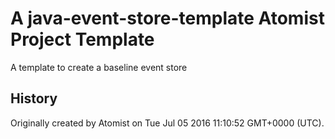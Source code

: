 # A java-event-store-template Atomist Project Template

A template to create a baseline event store

History
-------

Originally created by Atomist on Tue Jul 05 2016 11:10:52 GMT+0000 (UTC).
